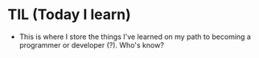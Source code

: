 # TIL (Today I learn)

- This is where I store the things I've learned on my path to becoming a programmer or developer (?). Who's know?
